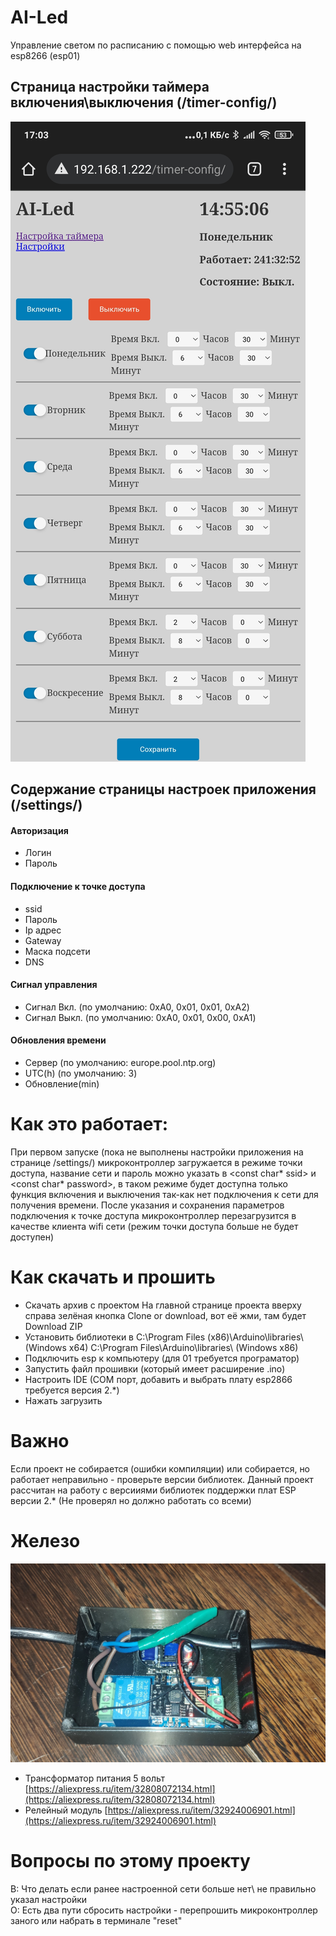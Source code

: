 # AI-Led

Управление светом по расписанию с помощью web интерфейса на esp8266 (esp01)

## Страница настройки таймера включения\выключения (/timer-config/)

![PROJECT_PHOTO1](https://github.com/seba1213/AI-Led/blob/main/demo_pic_1.jpg)

## Содержание страницы настроек приложения (/settings/)

#### Авторизация
- Логин
- Пароль

#### Подключение к точке доступа
- ssid
- Пароль
- Ip адрес
- Gateway
- Маска подсети
- DNS

#### Сигнал управления
- Сигнал Вкл. (по умолчанию: 0xA0, 0x01, 0x01, 0xA2)
- Сигнал Выкл. (по умолчанию: 0xA0, 0x01, 0x00, 0xA1)

#### Обновления времени

- Сервер (по умолчанию: europe.pool.ntp.org)
- UTC(h) (по умолчанию: 3)
- Обновление(min)

# Как это работает:

При первом запуске (пока не выполнены настройки приложения на странице /settings/)  микроконтроллер загружается в режиме точки доступа, 
название сети и пароль можно указать в <const char* ssid> и <const char* password>, в таком режиме будет доступна только функция включения и выключения так-как нет подключения к сети для получения времени.
После указания и сохранения параметров подключения к точке доступа микроконтроллер перезагрузится в качестве клиента wifi сети (режим точки доступа больше не будет доступен)

# Как скачать и прошить

- Скачать архив с проектом
На главной странице проекта вверху справа зелёная кнопка Clone or download, вот её жми, там будет Download ZIP
- Установить библиотеки в
C:\Program Files (x86)\Arduino\libraries\ (Windows x64)
C:\Program Files\Arduino\libraries\ (Windows x86)
- Подключить esp к компьютеру (для 01 требуется програматор)
- Запустить файл прошивки (который имеет расширение .ino)
- Настроить IDE (COM порт, добавить и выбрать плату esp2866 требуется версия 2.*)
- Нажать загрузить

# Важно
Если проект не собирается (ошибки компиляции) или собирается, но работает неправильно - проверьте версии библиотек. 
Данный проект рассчитан на работу с версииями библиотек поддержки плат ESP версии 2.* (Не проверял но должно работать со всеми)

# Железо

![PROJECT_PHOTO1](https://github.com/seba1213/AI-Led/blob/main/demo_pic_2.jpg)
- Трансформатор питания 5 вольт [https://aliexpress.ru/item/32808072134.html](https://aliexpress.ru/item/32808072134.html)
- Релейный модуль [https://aliexpress.ru/item/32924006901.html](https://aliexpress.ru/item/32924006901.html)

# Вопросы по этому проекту

В: Что делать если ранее настроенной сети больше нет\ не правильно указал настройки   
О: Есть два пути сбросить настройки - перепрошить микроконтроллер заного или набрать в терминале "reset"
